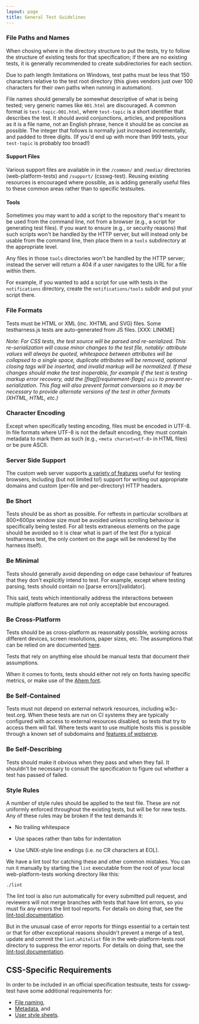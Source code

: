 ```yaml
---
layout: page
title: General Test Guidelines
---
```


### File Paths and Names

When chosing where in the directory structure to put the tests, try to
follow the structure of existing tests for that specification; if
there are no existing tests, it is generally recommended to create
subdirectories for each section.

Due to path length limitations on Windows, test paths must be less
that 150 characters relative to the test root directory (this gives
vendors just over 100 characters for their own paths when running in
automation).

File names should generally be somewhat descriptive of what is being
tested; very generic names like `001.html` are discouraged. A common
format is `test-topic-001.html`, where `test-topic` is a short
identifier that describes the test. It should avoid conjunctions,
articles, and prepositions as it is a file name, not an English
phrase, hence it should be as concise as possible. The integer that
follows is normally just increased incrementally, and padded to three
digits. (If you'd end up with more than 999 tests, your `test-topic`
is probably too broad!)

#### Support Files

Various support files are available in in the `/common/` and `/media/`
directories (web-platform-tests) and `/support/` (csswg-test). Reusing
existing resources is encouraged where possible, as is adding
generally useful files to these common areas rather than to specific
testsuites.


#### Tools

Sometimes you may want to add a script to the repository that's meant
to be used from the command line, not from a browser (e.g., a script
for generating test files). If you want to ensure (e.g., or security
reasons) that such scripts won't be handled by the HTTP server, but
will instead only be usable from the command line, then place them
in a `tools` subdirectory at the appropriate level.

Any files in those `tools` directories won't be handled by the HTTP
server; instead the server will return a 404 if a user navigates to
the URL for a file within them.

For example, if you wanted to add a script for use with tests in the
`notifications` directory, create the `notifications/tools` subdir
and put your script there.


### File Formats

Tests must be HTML or XML (inc. XHTML and SVG) files. Some
testharness.js tests are auto-generated from JS files. [XXX: LINKME]

*Note: For CSS tests, the test source will be parsed and
re-serialized. This re-serialization will cause minor changes to the
test file, notably: attribute values will always be quoted, whitespace
between attributes will be collapsed to a single space, duplicate
attributes will be removed, optional closing tags will be inserted,
and invalid markup will be normalized.  If these changes should make
the test inoperable, for example if the test is testing markup error
recovery, add the [flag][requirement-flags] `asis` to prevent
re-serialization. This flag will also prevent format conversions so it
may be necessary to provide alternate versions of the test in other
formats (XHTML, HTML, etc.)*

### Character Encoding

Except when specifically testing encoding, files must be encoded in
UTF-8. In file formats where UTF-8 is not the default encoding, they
must contain metadata to mark them as such (e.g., `<meta
charset=utf-8>` in HTML files) or be pure ASCII.

### Server Side Support

The custom web server
supports [a variety of features](server-features) useful for testing
browsers, including (but not limited to!) support for writing out
appropriate domains and custom (per-file and per-directory) HTTP
headers.

### Be Short

Tests should be as short as possible. For reftests in particular
scrollbars at 800&#xD7;600px window size must be avoided unless scrolling
behaviour is specifically being tested. For all tests extraneous
elements on the page should be avoided so it is clear what is part of
the test (for a typical testharness test, the only content on the page
will be rendered by the harness itself).

### Be Minimal

Tests should generally avoid depending on edge case behaviour of
features that they don't explicitly intend to test. For example,
except where testing parsing, tests should contain no
[parse errors][validator].

This said, tests which intentionally address the interactions between
multiple platform features are not only acceptable but encouraged.

### Be Cross-Platform

Tests should be as cross-platform as reasonably possible, working
across different devices, screen resolutions, paper sizes, etc. The
assumptions that can be relied on are documented [here](assumptions).

Tests that rely on anything else should be manual tests that document
their assumptions.

When it comes to fonts, tests should either not rely on fonts having
specific metrics, or make use of the [Ahem font](ahem).

### Be Self-Contained

Tests must not depend on external network resources, including
w3c-test.org. When these tests are run on CI systems they are
typically configured with access to external resources disabled, so
tests that try to access them will fail. Where tests want to use
multiple hosts this is possible through a known set of subdomains and
[features of wptserve](server-features).

### Be Self-Describing

Tests should make it obvious when they pass and when they fail. It
shouldn't be necessary to consult the specification to figure out
whether a test has passed of failed.

### Style Rules

A number of style rules should be applied to the test file. These are
not uniformly enforced throughout the existing tests, but will be for
new tests. Any of these rules may be broken if the test demands it:

 * No trailing whitespace

 * Use spaces rather than tabs for indentation

 * Use UNIX-style line endings (i.e. no CR characters at EOL).
 
We have a lint tool for catching these and other common mistakes. You
can run it manually by starting the `lint` executable from the root of
your local web-platform-tests working directory like this:

```
./lint
```

The lint tool is also run automatically for every submitted pull request,
and reviewers will not merge branches with tests that have lint errors, so
you must fix any errors the lint tool reports. For details on doing that,
see the [lint-tool documentation](lint-tool).

But in the unusual case of error reports for things essential to a certain
test or that for other exceptional reasons shouldn't prevent a merge of a
test, update and commit the `lint.whitelist` file in the web-platform-tests
root directory to suppress the error reports. For details on doing that,
see the [lint-tool documentation](lint-tool).


## CSS-Specific Requirements

In order to be included in an official specification testsuite, tests
for csswg-test have some additional requirements for:

* [File naming](css-naming),
* [Metadata](css-metadata), and
* [User style sheets](css-user-styles).
